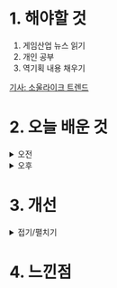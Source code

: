 
# 1. 해야할 것

1. 게임산업 뉴스 읽기 
2. 개인 공부  
3. 역기획 내용 채우기

[기사: 소울라이크 트렌드](https://www.gameinsight.co.kr/news/articleView.html?idxno=33041)

# 2. 오늘 배운 것

<details>
<summary>오전</summary>

## 오늘의 뉴스
### 소울라이크 게임 인식
![image](https://github.com/user-attachments/assets/3464d582-ca55-41a4-8e3d-8fecd4063ea2)

소울라이크 게임은 어렵지만 어려운 난이도를 극복해냈을 때 성취감이 좋은 게임이다.\
대표적으로는 P의 거짓의 흥행이 그 예로 들 수 있다.

소울라이크 게임을 해석하는 방법에 따라 여러갈래의 게임들이 나왔지만\
나는 전통적인 프롬소프트 게임의 다크 소울 시리즈가 가장 좋아한다.\
하지만 여러 사람들을 타겟으로 한 소울라이트 게임이나 성장과 액션 쾌감으로 만든 갓 오브 워도 좋다.\
여러가지 방식으로 내가 좋아하는 장르의 게임을 즐길 수 있기 때문이다.

소울라이크의 재미를 분석하고 구현하는 게 새로운 일이 될 것 같다.
</details>


<details>
<summary>오후</summary>


</details>




# 3. 개선


<details>
<summary>접기/펼치기</summary>


</details>



# 4. 느낀점


